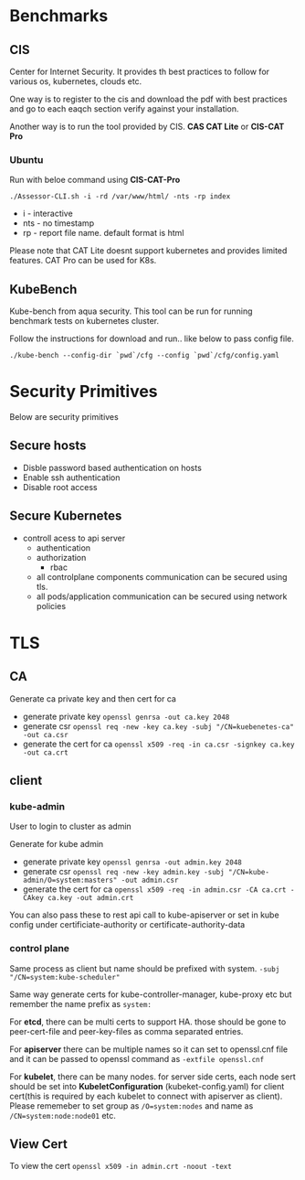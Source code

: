 # Benchmarks

## CIS
Center for Internet Security. It provides th best practices to follow for various os, kubernetes, clouds etc. 

One way is to register to the cis and download the pdf with best practices and go to each eaqch section verify against your installation.

Another way is to run the tool provided by CIS. **CAS CAT Lite** or **CIS-CAT Pro**

### Ubuntu
Run with beloe command using **CIS-CAT-Pro**
````
./Assessor-CLI.sh -i -rd /var/www/html/ -nts -rp index
````
- i - interactive
- nts - no timestamp
- rp - report file name. default format is html

Please note that CAT Lite doesnt support kubernetes and provides limited features. CAT Pro can be used for K8s.

## KubeBench
Kube-bench from aqua security.
This tool can be run for running benchmark tests on kubernetes cluster.

Follow the instructions for download and run.. like below to pass config file.
````
./kube-bench --config-dir `pwd`/cfg --config `pwd`/cfg/config.yaml
````

# Security Primitives
Below are security primitives

## Secure hosts

- Disble password based authentication on hosts
- Enable ssh authentication
- Disable root access

## Secure Kubernetes
- controll acess to api server
  - authentication
  - authorization
    - rbac
  - all controlplane components communication can be secured using tls.
  - all pods/application communication can be secured using network policies


# TLS
## CA
Generate ca private key and then cert for ca 
- generate private key `openssl genrsa -out ca.key 2048`
- generate csr `openssl req -new -key ca.key -subj "/CN=kuebenetes-ca" -out ca.csr`
- generate the cert for ca `openssl x509 -req -in ca.csr -signkey ca.key -out ca.crt`

## client
### kube-admin
User to login to cluster as admin

Generate for kube admin
- generate private key `openssl genrsa -out admin.key 2048`
- generate csr `openssl req -new -key admin.key -subj "/CN=kube-admin/O=system:masters" -out admin.csr`
- generate the cert for ca `openssl x509 -req -in admin.csr -CA ca.crt -CAkey ca.key -out admin.crt`

You can also pass these to rest api call to kube-apiserver or set in kube config under certificiate-authority or certificate-authority-data

### control plane
Same process as client but name should be prefixed with system. `-subj "/CN=system:kube-scheduler"`

Same way generate certs for kube-controller-manager, kube-proxy etc but remember the name prefix as `system:`

For **etcd**, there can be multi certs to support HA. those should be gone to peer-cert-file and peer-key-files as comma separated entries.

For **apiserver** there can be multiple names
so it can set to openssl.cnf file and it can be passed to openssl command as `-extfile openssl.cnf`

For **kubelet**, there can be many nodes. 
for server side certs, each node sert should be set into **KubeletConfiguration** (kubeket-config.yaml)
for client cert(this is required by each kubelet to connect with apiserver as client). Please rememeber to set group as `/O=system:nodes` and name as `/CN=system:node:node01` etc.

## View Cert
To view the cert `openssl x509 -in admin.crt -noout -text`
